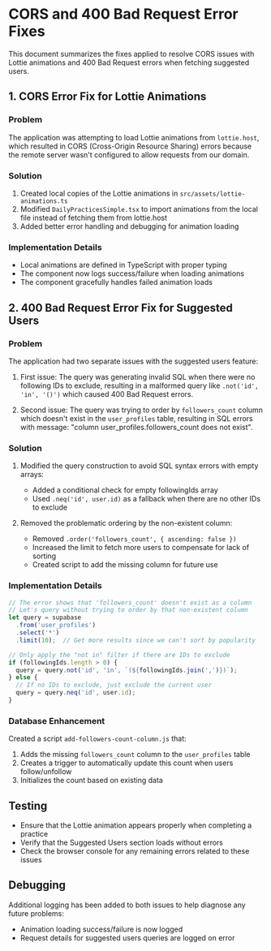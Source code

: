 # CORS and 400 Bad Request Error Fixes

This document summarizes the fixes applied to resolve CORS issues with Lottie animations and 400 Bad Request errors when fetching suggested users.

## 1. CORS Error Fix for Lottie Animations

### Problem
The application was attempting to load Lottie animations from `lottie.host`, which resulted in CORS (Cross-Origin Resource Sharing) errors because the remote server wasn't configured to allow requests from our domain.

### Solution
1. Created local copies of the Lottie animations in `src/assets/lottie-animations.ts`
2. Modified `DailyPracticesSimple.tsx` to import animations from the local file instead of fetching them from lottie.host
3. Added better error handling and debugging for animation loading

### Implementation Details
- Local animations are defined in TypeScript with proper typing
- The component now logs success/failure when loading animations
- The component gracefully handles failed animation loads

## 2. 400 Bad Request Error Fix for Suggested Users

### Problem
The application had two separate issues with the suggested users feature:

1. First issue: The query was generating invalid SQL when there were no following IDs to exclude, resulting in a malformed query like `.not('id', 'in', '()')` which caused 400 Bad Request errors.

2. Second issue: The query was trying to order by `followers_count` column which doesn't exist in the `user_profiles` table, resulting in SQL errors with message: "column user_profiles.followers_count does not exist".

### Solution
1. Modified the query construction to avoid SQL syntax errors with empty arrays:
   - Added a conditional check for empty followingIds array
   - Used `.neq('id', user.id)` as a fallback when there are no other IDs to exclude

2. Removed the problematic ordering by the non-existent column:
   - Removed `.order('followers_count', { ascending: false })` 
   - Increased the limit to fetch more users to compensate for lack of sorting
   - Created script to add the missing column for future use

### Implementation Details
```typescript
// The error shows that 'followers_count' doesn't exist as a column
// Let's query without trying to order by that non-existent column
let query = supabase
  .from('user_profiles')
  .select('*')
  .limit(10);  // Get more results since we can't sort by popularity

// Only apply the "not in" filter if there are IDs to exclude
if (followingIds.length > 0) {
  query = query.not('id', 'in', `(${followingIds.join(',')})`);
} else {
  // If no IDs to exclude, just exclude the current user
  query = query.neq('id', user.id);
}
```

### Database Enhancement
Created a script `add-followers-count-column.js` that:
1. Adds the missing `followers_count` column to the `user_profiles` table
2. Creates a trigger to automatically update this count when users follow/unfollow
3. Initializes the count based on existing data

## Testing
- Ensure that the Lottie animation appears properly when completing a practice
- Verify that the Suggested Users section loads without errors
- Check the browser console for any remaining errors related to these issues

## Debugging
Additional logging has been added to both issues to help diagnose any future problems:
- Animation loading success/failure is now logged
- Request details for suggested users queries are logged on error
